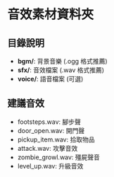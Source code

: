 # 音效素材資料夾

## 目錄說明
- **bgm/**: 背景音樂 (.ogg 格式推薦)
- **sfx/**: 音效檔案 (.wav 格式推薦)
- **voice/**: 語音檔案 (可選)

## 建議音效
- footsteps.wav: 腳步聲
- door_open.wav: 開門聲
- pickup_item.wav: 拾取物品
- attack.wav: 攻擊音效
- zombie_growl.wav: 殭屍聲音
- level_up.wav: 升級音效

